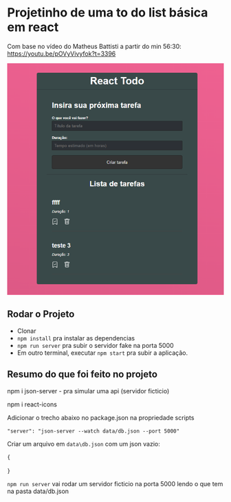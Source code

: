# Projetinho de uma to do list básica em react

Com base no vídeo do Matheus Battisti a partir do min 56:30: https://youtu.be/pOVyVivyfok?t=3396

![tela inicio](/arquivos/tela_inicio.png)

## Rodar o Projeto

- Clonar
- `npm install` pra instalar as dependencias
- `npm run server` pra subir o servidor fake na porta 5000
- Em outro terminal, executar `npm start`  pra subir a aplicação.

## Resumo do que foi feito no projeto

npm i json-server - pra simular uma api (servidor ficticio)

npm i react-icons

Adicionar o trecho abaixo no package.json na propriedade scripts
```
"server": "json-server --watch data/db.json --port 5000"
```
Criar um arquivo em `data\db.json` com um json vazio:
```
{

}
```

`npm run server` vai rodar um servidor ficticio na porta 5000 lendo o que tem na pasta data/db.json

